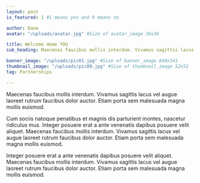 ```yaml
---
layout: post
is_featured: 1 #1 means yes and 0 means no

author: Dane
avatar: "/uploads/avatar.jpg" #Size of avatar_image 36x36

title: Welcome Home YOU
sub_heading: Maecenas faucibus mollis interdum. Vivamus sagittis lacus

banner_image: "/uploads/pic01.jpg" #Size of banner_image 840x341
thumbnail_image: "/uploads/pic09.jpg" #Size of thumbnail_image 52x52
tag: Partnerships

---
```

Maecenas faucibus mollis interdum. Vivamus sagittis lacus vel augue laoreet rutrum faucibus dolor auctor. Etiam porta sem malesuada magna mollis euismod.

Cum sociis natoque penatibus et magnis dis parturient montes, nascetur ridiculus mus. Integer posuere erat a ante venenatis dapibus posuere velit aliquet. Maecenas faucibus mollis interdum. Vivamus sagittis lacus vel augue laoreet rutrum faucibus dolor auctor. Etiam porta sem malesuada magna mollis euismod.

Integer posuere erat a ante venenatis dapibus posuere velit aliquet. Maecenas faucibus mollis interdum. Vivamus sagittis lacus vel augue laoreet rutrum faucibus dolor auctor. Etiam porta sem malesuada magna mollis euismod.

